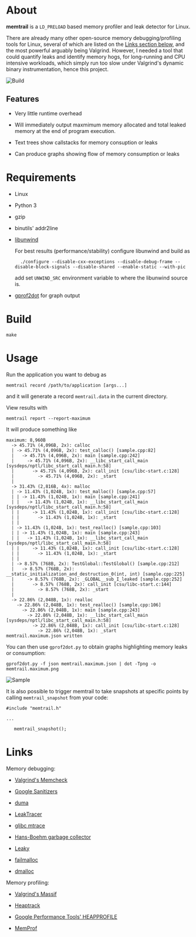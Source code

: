 About
=====

**memtrail** is a `LD_PRELOAD` based memory profiler and leak detector for Linux.

There are already many other open-source memory debugging/profiling tools for
Linux, several of which are listed on the [Links section below](#links), and
the most powerful arguably being Valgrind.  However, I needed a tool that could
quantify leaks and identify memory hogs, for long-running and CPU intensive
workloads, which simply run too slow under Valgrind's dynamic binary
instrumentation, hence this project.

![Build](https://github.com/jrfonseca/memtrail/workflows/build/badge.svg?branch=master)

Features
--------

* Very little runtime overhead

* Will immediately output maxmimum memory allocated and total leaked memory at
  the end of program execution.

* Text trees show callstacks for memory consuption or leaks

* Can produce graphs showing flow of memory consumption or leaks


Requirements
============

* Linux

* Python 3

* gzip

* binutils' addr2line

* [libunwind](http://www.nongnu.org/libunwind/)

  For best results (performance/stability) configure libunwind and build as

        ./configure --disable-cxx-exceptions --disable-debug-frame --disable-block-signals --disable-shared --enable-static --with-pic

  add set `UNWIND_SRC` environment variable to where the libunwind source is.

* [gprof2dot](https://github.com/jrfonseca/gprof2dot) for graph output


Build
=====

    make


Usage
=====

Run the application you want to debug as

    memtrail record /path/to/application [args...]

and it will generate a record  `memtrail.data` in the current
directory.

View results with

    memtrail report --report-maximum

It will produce something like


    maximum: 8,960B
      -> 45.71% (4,096B, 2x): calloc
      | -> 45.71% (4,096B, 2x): test_calloc() [sample.cpp:82]
      |   -> 45.71% (4,096B, 2x): main [sample.cpp:242]
      |     -> 45.71% (4,096B, 2x): __libc_start_call_main [sysdeps/nptl/libc_start_call_main.h:58]
      |       -> 45.71% (4,096B, 2x): call_init [csu/libc-start.c:128]
      |         -> 45.71% (4,096B, 2x): _start
      | 
      -> 31.43% (2,816B, 4x): malloc
      | -> 11.43% (1,024B, 1x): test_malloc() [sample.cpp:57]
      | | -> 11.43% (1,024B, 1x): main [sample.cpp:241]
      | |   -> 11.43% (1,024B, 1x): __libc_start_call_main [sysdeps/nptl/libc_start_call_main.h:58]
      | |     -> 11.43% (1,024B, 1x): call_init [csu/libc-start.c:128]
      | |       -> 11.43% (1,024B, 1x): _start
      | | 
      | -> 11.43% (1,024B, 1x): test_realloc() [sample.cpp:103]
      | | -> 11.43% (1,024B, 1x): main [sample.cpp:243]
      | |   -> 11.43% (1,024B, 1x): __libc_start_call_main [sysdeps/nptl/libc_start_call_main.h:58]
      | |     -> 11.43% (1,024B, 1x): call_init [csu/libc-start.c:128]
      | |       -> 11.43% (1,024B, 1x): _start
      | | 
      | -> 8.57% (768B, 2x): TestGlobal::TestGlobal() [sample.cpp:212]
      |   -> 8.57% (768B, 2x): __static_initialization_and_destruction_0(int, int) [sample.cpp:225]
      |     -> 8.57% (768B, 2x): _GLOBAL__sub_I_leaked [sample.cpp:252]
      |       -> 8.57% (768B, 2x): call_init [csu/libc-start.c:144]
      |         -> 8.57% (768B, 2x): _start
      | 
      -> 22.86% (2,048B, 1x): realloc
        -> 22.86% (2,048B, 1x): test_realloc() [sample.cpp:106]
          -> 22.86% (2,048B, 1x): main [sample.cpp:243]
            -> 22.86% (2,048B, 1x): __libc_start_call_main [sysdeps/nptl/libc_start_call_main.h:58]
              -> 22.86% (2,048B, 1x): call_init [csu/libc-start.c:128]
                -> 22.86% (2,048B, 1x): _start
    memtrail.maximum.json written

You can then use `gprof2dot.py` to obtain graphs highlighting memory leaks or
consumption:

    gprof2dot.py -f json memtrail.maximum.json | dot -Tpng -o memtrail.maximum.png

![Sample](sample.png)


It is also possible to trigger memtrail to take snapshots at specific points by
calling `memtrail_snapshot` from your code:

    #include "memtrail.h"
    
    ...
    
       memtrail_snapshot();


Links
=====

Memory debugging:

* [Valgrind's Memcheck](http://valgrind.org/docs/manual/mc-manual.html)

* [Google Sanitizers](https://github.com/google/sanitizers)

* [duma](http://duma.sourceforge.net/)

* [LeakTracer](http://www.andreasen.org/LeakTracer/)

* [glibc mtrace](http://www.gnu.org/s/hello/manual/libc/Allocation-Debugging.html)

* [Hans-Boehm garbage collector](http://www.hpl.hp.com/personal/Hans_Boehm/gc/leak.html)

* [Leaky](http://mxr.mozilla.org/mozilla/source/tools/leaky/leaky.html)

* [failmalloc](http://www.nongnu.org/failmalloc/)

* [dmalloc](http://dmalloc.com/)

Memory profiling:

* [Valgrind's Massif](http://valgrind.org/docs/manual/ms-manual.html)

* [Heaptrack](https://github.com/KDE/heaptrack)

* [Google Performance Tools' HEAPPROFILE](https://github.com/gperftools/gperftools)

* [MemProf](http://www.secretlabs.de/projects/memprof/)
